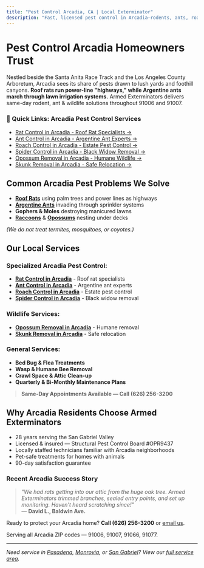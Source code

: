 ```yaml
---
title: "Pest Control Arcadia, CA | Local Exterminator"
description: "Fast, licensed pest control in Arcadia—rodents, ants, roaches, spiders & wildlife. Family-owned service. Call (626) 256-3200."
---
```


# Pest Control Arcadia Homeowners Trust

Nestled beside the Santa Anita Race Track and the Los Angeles County Arboretum, Arcadia sees its share of pests drawn to lush yards and foothill canyons. **Roof rats run power-line "highways," while Argentine ants march through lawn irrigation systems.** Armed Exterminators delivers same-day rodent, ant & wildlife solutions throughout 91006 and 91007.

<div class="location-services-box">
<h3>🎯 Quick Links: Arcadia Pest Control Services</h3>
<ul>
<li><a href="/rat-control-arcadia/">Rat Control in Arcadia - Roof Rat Specialists <span class="arrow">→</span></a></li>
<li><a href="/ant-control-arcadia/">Ant Control in Arcadia - Argentine Ant Experts <span class="arrow">→</span></a></li>
<li><a href="/roach-control-arcadia/">Roach Control in Arcadia - Estate Pest Control <span class="arrow">→</span></a></li>
<li><a href="/spider-control-arcadia/">Spider Control in Arcadia - Black Widow Removal <span class="arrow">→</span></a></li>
<li><a href="/opossum-removal-arcadia/">Opossum Removal in Arcadia - Humane Wildlife <span class="arrow">→</span></a></li>
<li><a href="/skunk-removal-arcadia/">Skunk Removal in Arcadia - Safe Relocation <span class="arrow">→</span></a></li>
</ul>
</div>

## Common Arcadia Pest Problems We Solve

- **[Roof Rats](/rat-control-arcadia/)** using palm trees and power lines as highways
- **[Argentine Ants](/ant-control-arcadia/)** invading through sprinkler systems
- **Gophers & Moles** destroying manicured lawns
- **[Raccoons](/raccoon-removal-arcadia/)** & **[Opossums](/opossum-removal-arcadia/)** nesting under decks

*(We do not treat termites, mosquitoes, or coyotes.)*

## Our Local Services

### Specialized Arcadia Pest Control:
* **[Rat Control in Arcadia](/rat-control-arcadia/)** - Roof rat specialists  
* **[Ant Control in Arcadia](/ant-control-arcadia/)** - Argentine ant experts  
* **[Roach Control in Arcadia](/roach-control-arcadia/)** - Estate pest control  
* **[Spider Control in Arcadia](/spider-control-arcadia/)** - Black widow removal  

### Wildlife Services:
* **[Opossum Removal in Arcadia](/opossum-removal-arcadia/)** - Humane removal  
* **[Skunk Removal in Arcadia](/skunk-removal-arcadia/)** - Safe relocation  

### General Services:
* **Bed Bug & Flea Treatments**  
* **Wasp & Humane Bee Removal**  
* **Crawl Space & Attic Clean-up**  
* **Quarterly & Bi-Monthly Maintenance Plans**

> **Same-Day Appointments Available — Call (626) 256-3200**

## Why Arcadia Residents Choose Armed Exterminators

* 28 years serving the San Gabriel Valley  
* Licensed & insured — Structural Pest Control Board #OPR9437  
* Locally staffed technicians familiar with Arcadia neighborhoods  
* Pet-safe treatments for homes with animals  
* 90-day satisfaction guarantee

### Recent Arcadia Success Story

> *"We had rats getting into our attic from the huge oak tree. Armed Exterminators trimmed branches, sealed entry points, and set up monitoring. Haven't heard scratching since!"*  
> — **David L., Baldwin Ave.**

Ready to protect your Arcadia home? **Call (626) 256-3200** or [email us](mailto:armedex@sbcglobal.net).  

Serving all Arcadia ZIP codes — 91006, 91007, 91066, 91077.

---

*Need service in [Pasadena](/locations/pasadena/), [Monrovia](/locations/monrovia/), or [San Gabriel](/locations/san-gabriel/)? View our [full service area](/locations/).*